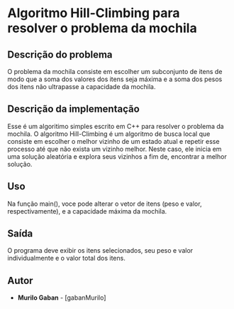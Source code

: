 # Algoritmo Hill-Climbing para resolver o problema da mochila #

## Descrição do problema ##
O problema da mochila consiste em escolher um subconjunto de itens de modo que a soma dos valores dos itens seja máxima e a soma dos pesos dos itens não ultrapasse a capacidade da mochila.

## Descrição da implementação ##
Esse é um algoritimo simples escrito em C++ para resolver o problema da mochila. O algoritmo Hill-Climbing é um algoritmo de busca local que consiste em escolher o melhor vizinho de um estado atual e repetir esse processo até que não exista um vizinho melhor. Neste caso, ele inicia em uma solução aleatória e explora seus vizinhos a fim de, encontrar a melhor solução.
## Uso ##
Na função main(), voce pode alterar o vetor de itens (peso e valor, respectivamente), e a capacidade máxima da mochila. 
## Saída ##
O programa deve exibir os itens selecionados, seu peso e valor individualmente e o valor total dos itens.


## Autor ##
* **Murilo Gaban** - [gabanMurilo]